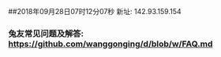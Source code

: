 ##2018年09月28日07时12分07秒 新址: 142.93.159.154
### 兔友常见问题及解答: https://github.com/wanggonging/d/blob/w/FAQ.md
